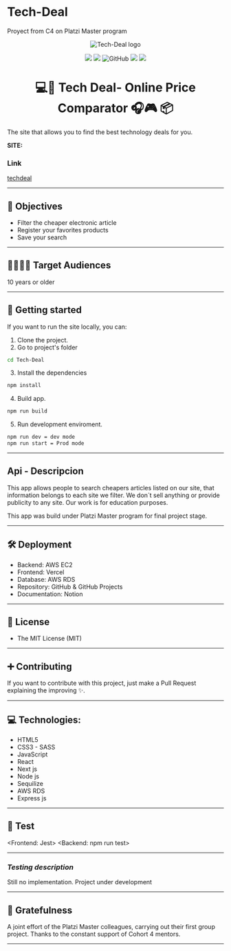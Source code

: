# Tech-Deal

Proyect from C4 on Platzi Master program

<center>

![Tech-Deal logo](https://i.imgur.com/f83h2PS.png "Tech-Deal logo")

![](https://img.shields.io/github/stars/Tech-Deal/Tech-Deal) ![](https://img.shields.io/github/forks/Tech-Deal/Tech-Deal)
![GitHub](https://img.shields.io/github/license/Tech-Deal/Tech-Deal?color=%232a9d8f)
![](https://img.shields.io/github/release/Tech-Deal/Tech-Deal) ![](https://img.shields.io/github/issues/Tech-Deal/Tech-Deal)

# 💻📱 Tech Deal- Online Price Comparator 🎧🎮 📦

  </center>

The site that allows you to find the best technology deals for you.

**SITE:**

### Link
[techdeal](techdeal.vercel.app)

<center>

</center>

---

## 🎯 Objectives

-   Filter the cheaper electronic article 
-   Register your favorites products
-   Save your search 

---

## 👨‍👩‍👧‍👦 Target Audiences

 10 years or older

---

## 🚀 Getting started

If you want to run the site locally, you can:

1. Clone the project.
2. Go to project's folder

```bash
cd Tech-Deal
```

3. Install the dependencies

```bash
npm install
```

4. Build app.

```bash
npm run build 
```

5. Run development enviroment.

```bash
npm run dev = dev mode
npm run start = Prod mode
```
---

## Api - Descripcion

This app allows people to search cheapers articles listed on our site, that information belongs to each site we filter.
We don´t sell anything or provide publicity to any site.
Our work is for education purposes. 

This app was build under Platzi Master program for final project stage.

---

## 🛠 Deployment

- Backend: AWS EC2
- Frontend: Vercel
- Database: AWS RDS
- Repository: GitHub & GitHub Projects 
- Documentation: Notion

---

## 🧾 License

-   The MIT License (MIT)

---

## ➕ Contributing

If you want to contribute with this project, just make a Pull Request explaining the improving ✨.

---

## 💻 Technologies:

-   HTML5
-   CSS3 - SASS
-   JavaScript
-   React
-   Next js
-   Node js
-   Sequilize
-   AWS RDS
-   Express js
---

## 🚧 Test

<Frontend: Jest>
<Backend: npm run test>

---

### _Testing description_

Still no implementation. Project under development

---

## 🤝 Gratefulness

A joint effort of the Platzi Master colleagues, carrying out their first group project. Thanks to the constant support of Cohort 4 mentors.

---
